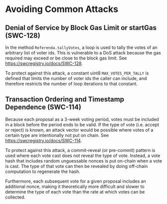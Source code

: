 # Avoiding Common Attacks

## Denial of Service by Block Gas Limit or startGas (SWC-128)

In the method `Referenda.tallyVotes`, a loop is used to tally the votes of an arbitrary list of voter ids. This is vulnerable to a DoS attack because the gas required may exceed or be close to the block gas limit. See https://swcregistry.io/docs/SWC-128.

To protect against this attack, a constant uint8 `MAX_VOTES_PER_TALLY` is defined that limits the number of voter ids the caller can include, and therefore restricts the number of loop iterations to that constant.

## Transaction Ordering and Timestamp Dependence (SWC-114)

Because each proposal as a 3-week voting period, votes must be included in a block before the period ends to be valid. If the type of vote (i.e. accept or reject) is known, an attack vector would be possible where votes of a certain type are intentionally not put on chain. See https://swcregistry.io/docs/SWC-114.

To protect against this attack, a commit-reveal (or pre-commit) pattern is used where each vote cast does not reveal the type of vote. Instead, a vote hash that includes random unguessable nonces is put on-chain when a vote is cast. The type of that vote can then be revealed by doing off-chain computation to regenerate the hash.

Furthermore, each subsequent vote for a given proposal includes an additional nonce, making it theoretically more difficult and slower to determine the type of each vote than the rate at which votes can be collected.
